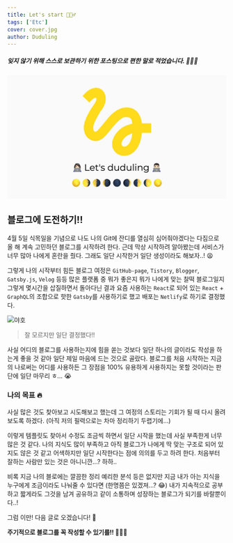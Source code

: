 ```yaml
---
title: Let's start 🏄🏻‍♂️
tags: ['Etc']
cover: cover.jpg
author: Duduling
---
```


##### 잊지 않기 위해 스스로 보관하기 위한 포스팅으로 편한 말로 적었습니다. 🙇🏻‍♂️

![duduling preview image](./cover.jpg)

## 블로그에 도전하기!!

4월 5일 식목일을 기념으로 나도 나의 Git에 잔디를 열심히 심어줘야겠다는 다짐으로 올 해 계속 고민하던 블로그를 시작하려 한다. 근데 막상 시작하려 알아봤는데 서비스가 너무 많아 나에게 혼란을 줬다. 그래도 일단 시작한거 일단 생성이라도 해보자..! 😫

그렇게 나의 시작부터 힘든 블로그 여정은 `GitHub-page`, `Tistory`, `Blogger`, `Gatsby.js`, `Velog` 등등 많은 플랫폼 중 뭐가 좋은지 뭐가 나에게 맞는 찰떡 블로그일지 그렇게 몇시간을 삽질하면서 돌아다닌 결과 요즘 사용하는 `React`로 되어 있는 `React` + `GraphQL`의 조합으로 핫한 `Gatsby`를 사용하기로 했고 배포는 `Netlify`로 하기로 결정했다.

![야호](https://drive.google.com/uc?id=1PU-ZhbwtaSTCn5WxwWAaiZI8KXvgcU4Q)

> 잘 모르지만 일단 결정했다!!

사실 어디의 블로그를 사용하는지에 힘을 쏟는 것보다 일단 하나의 글이라도 작성을 하는게 좋을 것 같아 일단 제일 마음에 드는 것으로 골랐다. 블로그를 처음 시작하는 지금의 나로써는 어디를 사용하든 그 장점을 100% 유용하게 사용하지는 못할 것이라는 판단에 일단 마무리 ㅎ... 😭

### 나의 목표 🔥

사실 많은 것도 찾아보고 시도해보고 했는데 그 여정의 스토리는 기회가 될 때 다시 올려보도록 하겠다. (아직 저의 필력으로는 차마 정리하기 두렵기에...)

이렇게 템플릿도 찾아서 수정도 조금씩 하면서 일단 시작을 했는데 사실 부족한게 너무 많은 것 같다. 나의 지식도 많이 부족하고 아직 블로그가 나에게 딱 맞는 구조로 되어 있지도 않은 것 같고 어색하지만 일단 시작한다는 점에 의의를 두고 하려 한다. 처음부터 잘하는 사람만 있는 것은 아니니깐...? 하하..

비록 지금 나의 블로에는 깔끔한 정리 예리한 분석 등은 없지만 지금 내가 아는 지식을 누구에게 조금이라도 나눠줄 수 있다면 (한명쯤은 있겠져...? 😂) 내가 지속적으로 공부하고 짧게라도 그것을 남겨 공유하고 같이 소통하며 성장하는 블로그가 되기를 바랄뿐이다..!

그럼 이만! 다음 글로 오겠습니다! 🥺

**주기적으로 블로그를 꼭 작성할 수 있기를!! 👨🏻‍💻**
